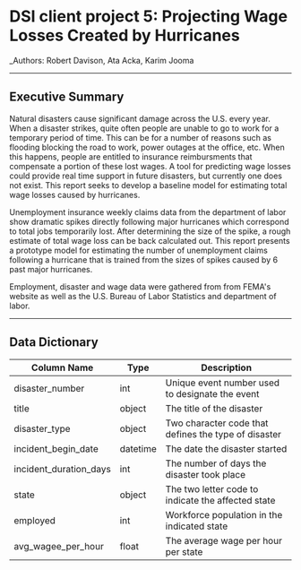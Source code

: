 # DSI client project 5: Projecting Wage Losses Created by Hurricanes

_Authors: Robert Davison, Ata Acka, Karim Jooma

---

## Executive Summary

Natural disasters cause significant damage across the U.S. every year. When a disaster strikes, quite often people are unable to go to work for a temporary period of time. This can be for a number of reasons such as flooding blocking the road to work, power outages at the office, etc. When this happens, people are entitled to insurance reimbursments that compensate a portion of these lost wages. A tool for predicting wage losses could provide real time support in future disasters, but currently one does not exist. This report seeks to develop a baseline model for estimating total wage losses caused by hurricanes.

Unemployment insurance weekly claims data from the department of labor show dramatic spikes directly following major hurricanes which correspond to total jobs temporarily lost. After determining the size of the spike, a rough estimate of total wage loss can be back calculated out. This report presents a prototype model for estimating the number of unemployment claims following a hurricane that is trained from the sizes of spikes caused by 6 past major hurricanes. 
 
Employment, disaster and wage data were gathered from from FEMA's website as well as the U.S. Bureau of Labor Statistics and department of labor.

---

## Data Dictionary

|Column Name|Type|Description|
|---|---|---|
|disaster_number|int|Unique event number used to designate the event|
|title|object|The title of the disaster|
|disaster_type|object|Two character code that defines the type of disaster|
|incident_begin_date|datetime|The date the disaster started|
|incident_duration_days|int|The number of days the disaster took place|
|state|object|The two letter code to indicate the affected state|
|employed|int|Workforce population in the indicated state|
|avg_wagee_per_hour|float|The average wage per hour per state|